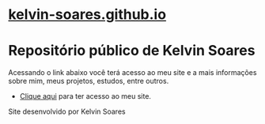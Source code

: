 # <a href="https://kelvin-soares.github.io/">kelvin-soares.github.io</a>


<link rel="stylesheet" href="style.css">
<!-- Conteúdo -->
 <main>
    <h1>Repositório público de Kelvin Soares</h1>
    <p>Acessando o link abaixo você terá acesso ao meu site e a mais informações sobre mim, meus projetos, estudos, entre outros.</p>
    <ul>
      <li>
         <a href="https://kelvin-soares.github.io/meus-projetos/meu-repositorio/index.html" target="_blank" rel="next">Clique aqui</a> para ter acesso ao meu site.
      </li>
    </ul>
 </main>
 <footer>Site desenvolvido por Kelvin Soares</footer>
<!-- Fim do conteúdo -->